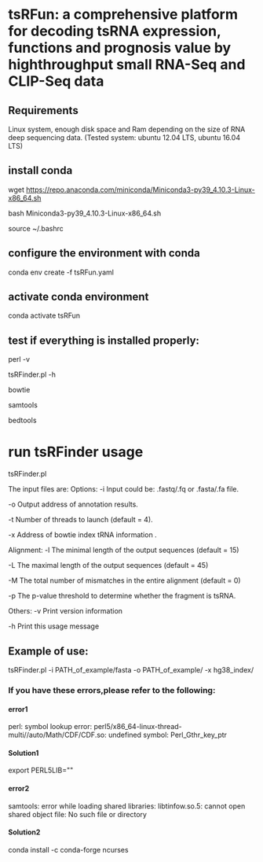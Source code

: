 # tsRFun: a comprehensive platform for decoding tsRNA expression, functions and prognosis value by highthroughput small RNA-Seq and CLIP-Seq data
## Requirements
Linux system, enough disk space and Ram depending on the size of RNA deep sequencing data. (Tested system: ubuntu 12.04 LTS,
ubuntu 16.04 LTS)

## install conda
wget https://repo.anaconda.com/miniconda/Miniconda3-py39_4.10.3-Linux-x86_64.sh

bash Miniconda3-py39_4.10.3-Linux-x86_64.sh

source ~/.bashrc

## configure the environment with conda
conda env create -f tsRFun.yaml

## activate conda environment
conda activate tsRFun

## test if everything is installed properly:
perl -v

tsRFinder.pl -h

bowtie

samtools

bedtools

# run tsRFinder usage
tsRFinder.pl

The input files are:
Options:
  -i <file>	Input could be: .fastq/.fq or .fasta/.fa file. 
  
  -o <file>	Output address of annotation results.
  
  -t <int>	Number of threads to launch (default = 4).
  
  -x <str>	Address of bowtie index tRNA information .
  

Alignment:
  -l <int>	The minimal length of the output sequences (default = 15)
  
  -L <int>	The maximal length of the output sequences (default = 45)
  
  -M <int>	The total number of mismatches in the entire alignment (default = 0)
  
  -p <float>	The p-value threshold to determine whether the fragment is tsRNA.
  
Others:
  -v		Print version information
  
  -h		Print this usage message

## Example of use:
tsRFinder.pl -i PATH_of_example/fasta -o PATH_of_example/ -x hg38_index/

### If you have these errors,please refer to the following:
#### error1
perl: symbol lookup error: perl5/x86_64-linux-thread-multi//auto/Math/CDF/CDF.so: undefined symbol: Perl_Gthr_key_ptr
#### Solution1
export PERL5LIB=""
#### error2
samtools: error while loading shared libraries: libtinfow.so.5: cannot open shared object file: No such file or directory
#### Solution2
conda install -c conda-forge ncurses
